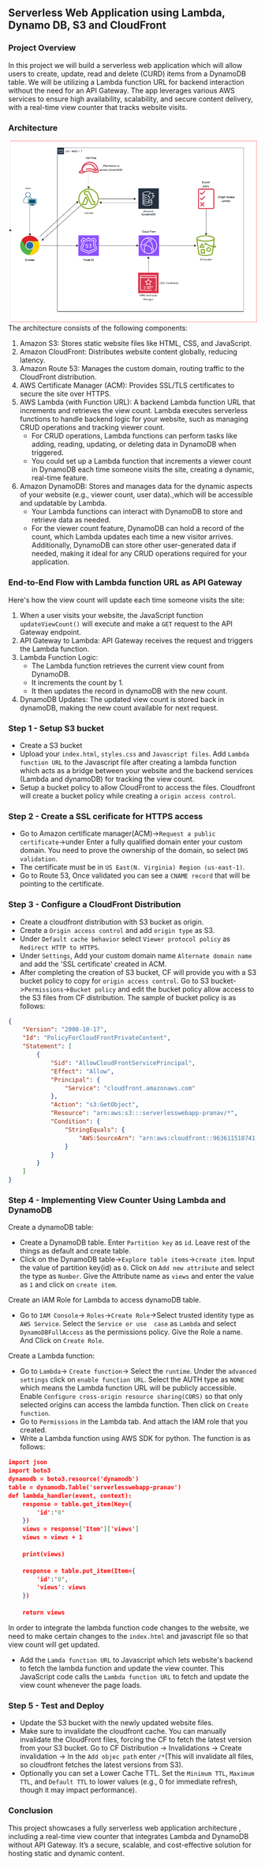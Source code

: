 ## Serverless Web Application using Lambda, Dynamo DB, S3 and CloudFront
### Project Overview
In this project we will build a serverless web application which will allow users to create, update, read and delete (CURD) items from a DynamoDB table. We will be utilizing a Lambda function URL for backend interaction without the need for an API Gateway. The app leverages various AWS services to ensure high availability, scalability, and secure content delivery, with a real-time view counter that tracks website visits.
### Architecture
![Diagram explaining the architecture of this project](Images/Architecture-diagram.png)
The architecture consists of the following components:
1. Amazon S3: Stores static website files like HTML, CSS, and JavaScript.
2. Amazon CloudFront: Distributes website content globally, reducing latency.
3. Amazon Route 53: Manages the custom domain, routing traffic to the CloudFront distribution.
4. AWS Certificate Manager (ACM): Provides SSL/TLS certificates to secure the site over HTTPS.
5. AWS Lambda (with Function URL): A backend Lambda function URL that increments and retrieves the view count. Lambda executes serverless functions to handle backend logic for your website, such as managing CRUD operations and tracking viewer count.
   * For CRUD operations, Lambda functions can perform tasks like adding, reading, updating, or deleting data in DynamoDB
      when triggered.
   * You could set up a Lambda function that increments a viewer count in DynamoDB each time someone visits the site,
     creating a dynamic, real-time feature.
6. Amazon DynamoDB: Stores and manages data for the dynamic aspects of your website (e.g., viewer count, user data).,which
   will be accessible and updatable by Lambda.
   * Your Lambda functions can interact with DynamoDB to store and retrieve data as needed.
   * For the viewer count feature, DynamoDB can hold a record of the count, which Lambda updates each time a new visitor
     arrives. Additionally, DynamoDB can store other user-generated data if needed, making it ideal for any CRUD operations
     required for your application.

### End-to-End Flow with Lambda function URL as API Gateway
Here's how the view count will update each time someone visits the site:
1. When a user visits your website, the JavaScript function `updateViewCount()` will execute and make a `GET` request to the API Gateway endpoint.
2. API Gateway to Lambda: API Gateway receives the request and triggers the Lambda function.
3. Lambda Function Logic:
   * The Lambda function retrieves the current view count from DynamoDB.
   * It increments the count by 1.
   * It then updates the record in dynamoDB with the new count.
4. DynamoDB Updates: The updated view count is stored back in dynamoDB, making the new count available for next request.

### Step 1 - Setup S3 bucket
* Create a S3 bucket
* Upload your `index.html`, `styles.css` and `Javascript files`. Add `Lambda function URL` to the Javascript file after
  creating a lambda function which acts as a bridge between your website and the backend services (Lambda and dynamoDB) for
  tracking the view count.
* Setup a bucket policy to allow CloudFront to access the files. Cloudfront will create a bucket policy while creating a
  `origin access control`.
  
### Step 2 - Create a SSL cerificate for HTTPS access
* Go to Amazon certificate manager(ACM)->`Request a public certificate`->under Enter a fully qualified domain enter your 
  custom domain. You need to prove the ownership of the domain, so select `DNS validation`.
* The certificate must be in `US East(N. Virginia) Region (us-east-1)`.
* Go to Route 53, Once validated you can see a `CNAME record` that will be pointing to the certificate.
  
### Step 3 - Configure a CloudFront Distribution
* Create a cloudfront distribution with S3 bucket as origin.
* Create a `Origin access control` and add `origin type` as S3.
* Under `Default cache behavior` select `Viewer protocol policy` as `Redirect HTTP to HTTPS`.
* Under `Settings`, Add your custom domain name `Alternate domain name` and add the 'SSL certificate' created in ACM.
* After completing the creation of S3 bucket, CF will provide you with a S3 bucket policy to copy for `origin access control`.
  Go to S3 bucket->`Permissions`->`Bucket policy` and edit the bucket policy allow access to the S3 files from CF
  distribution. The sample of bucket policy is as follows:
```JSON
{
    "Version": "2008-10-17",
    "Id": "PolicyForCloudFrontPrivateContent",
    "Statement": [
        {
            "Sid": "AllowCloudFrontServicePrincipal",
            "Effect": "Allow",
            "Principal": {
                "Service": "cloudfront.amazonaws.com"
            },
            "Action": "s3:GetObject",
            "Resource": "arn:aws:s3:::serverlesswebapp-pranav/*",
            "Condition": {
                "StringEquals": {
                    "AWS:SourceArn": "arn:aws:cloudfront::963611518741:distribution/EBU82MIAR6SXR"
                }
            }
        }
    ]
}
```
### Step 4 - Implementing View Counter Using Lambda and DynamoDB
Create a dynamoDB table:
* Create a DynamoDB table. Enter `Partition key` as `id`. Leave rest of the things as default and create table.
* Click on the DynamoDB table->`Explore table items`->`create item`. Input the value of partition key(id) as `0`.
  Click on `Add new attribute` and select the type as `Number`. Give the Attribute name as `views` and enter the value as
  `1` and click on `create item`.

Create an IAM Role for Lambda to access dynamoDB table.
* Go to `IAM Console`-> `Roles`->`Create Role`->Select trusted identity type as `AWS Service`. Select the `Service or use 
  case` as `Lambda` and select `DynamoDBFullAccess` as the permissions policy. Give the Role a name. And Click on `Create
  Role`. 

Create a Lambda function:
* Go to `Lambda`-> `Create function`-> Select the `runtime`. Under the `advanced settings` click on `enable function URL`.
  Select the AUTH type as `NONE` which means the Lambda function URL will be publicly accessible.
  Enable `Configure cross-origin resource sharing(CORS)` so that only selected origins can access the lambda function. Then
  click on `Create function`.
* Go to `Permissions` in the Lambda tab. And attach the IAM role that you created. 
* Write a Lambda function using AWS SDK for python. The function is as follows:
```JSON
import json
import boto3
dynamodb = boto3.resource('dynamodb')
table = dynamodb.Table('serverlesswebapp-pranav')
def lambda_handler(event, context):
    response = table.get_item(Key={
        'id':'0'
    })
    views = response['Item']['views']
    views = views + 1
    
    print(views)
    
    response = table.put_item(Item={
        'id':'0',
        'views': views
    })
    
    return views
```

  In order to integrate the lambda function code changes to the website, we need to make certain changes to the `index.html` and javascript file so that view count will get updated. 
* Add the `Lamda function URL` to Javascript which lets website's backend to fetch the lambda function and update the view
  counter. This JavaScript code calls the `Lambda function URL` to fetch and update the view count whenever the page loads.

### Step 5 - Test and Deploy
* Update the S3 bucket with the newly updated website files.
* Make sure to invalidate the cloudfront cache. You can manually invalidate the CloudFront files, forcing the CF to fetch
  the latest version from your S3 bucket. Go to CF Distribution -> Invalidations -> Create invalidation -> In the `Add objec
  path` enter `/*`(This will invalidate all files, so cloudfront fetches the latest versions from S3).
* Optionally you can set a Lower Cache TTL. Set the `Minimum TTL`, `Maximum TTL`, and `Default TTL` to lower values (e.g.,
  0 for immediate refresh, though it may impact performance).

### Conclusion
This project showcases a fully serverless web application architecture , including a real-time view counter that integrates Lambda and DynamoDB without API Gateway. It’s a secure, scalable, and cost-effective solution for hosting static and dynamic content.


